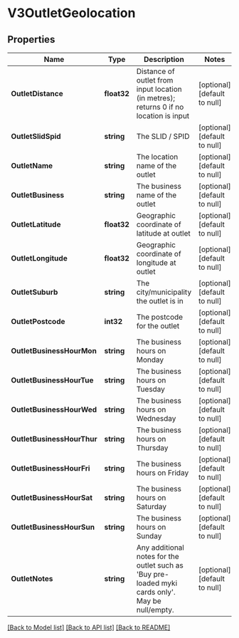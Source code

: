 # V3OutletGeolocation

## Properties
Name | Type | Description | Notes
------------ | ------------- | ------------- | -------------
**OutletDistance** | **float32** | Distance of outlet from input location (in metres); returns 0 if no location is input | [optional] [default to null]
**OutletSlidSpid** | **string** | The SLID / SPID | [optional] [default to null]
**OutletName** | **string** | The location name of the outlet | [optional] [default to null]
**OutletBusiness** | **string** | The business name of the outlet | [optional] [default to null]
**OutletLatitude** | **float32** | Geographic coordinate of latitude at outlet | [optional] [default to null]
**OutletLongitude** | **float32** | Geographic coordinate of longitude at outlet | [optional] [default to null]
**OutletSuburb** | **string** | The city/municipality the outlet is in | [optional] [default to null]
**OutletPostcode** | **int32** | The postcode for the outlet | [optional] [default to null]
**OutletBusinessHourMon** | **string** | The business hours on Monday | [optional] [default to null]
**OutletBusinessHourTue** | **string** | The business hours on Tuesday | [optional] [default to null]
**OutletBusinessHourWed** | **string** | The business hours on Wednesday | [optional] [default to null]
**OutletBusinessHourThur** | **string** | The business hours on Thursday | [optional] [default to null]
**OutletBusinessHourFri** | **string** | The business hours on Friday | [optional] [default to null]
**OutletBusinessHourSat** | **string** | The business hours on Saturday | [optional] [default to null]
**OutletBusinessHourSun** | **string** | The business hours on Sunday | [optional] [default to null]
**OutletNotes** | **string** | Any additional notes for the outlet such as &#x27;Buy pre-loaded myki cards only&#x27;. May be null/empty. | [optional] [default to null]

[[Back to Model list]](../README.md#documentation-for-models) [[Back to API list]](../README.md#documentation-for-api-endpoints) [[Back to README]](../README.md)

